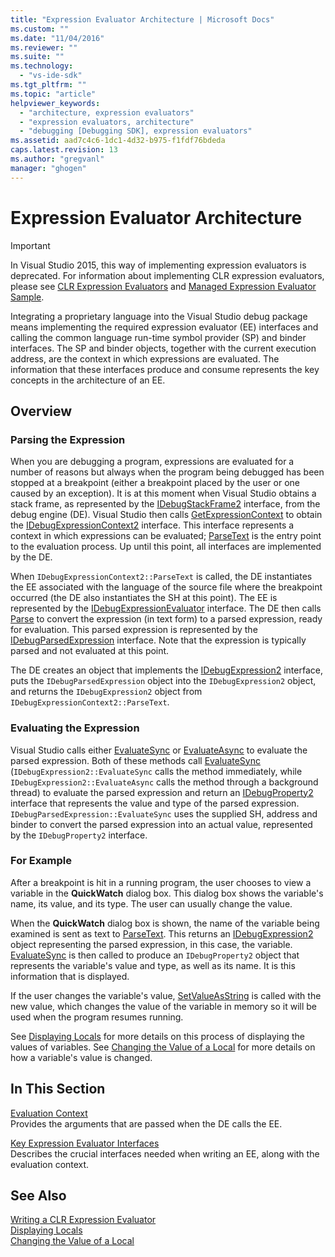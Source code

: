 ```yaml
---
title: "Expression Evaluator Architecture | Microsoft Docs"
ms.custom: ""
ms.date: "11/04/2016"
ms.reviewer: ""
ms.suite: ""
ms.technology: 
  - "vs-ide-sdk"
ms.tgt_pltfrm: ""
ms.topic: "article"
helpviewer_keywords: 
  - "architecture, expression evaluators"
  - "expression evaluators, architecture"
  - "debugging [Debugging SDK], expression evaluators"
ms.assetid: aad7c4c6-1dc1-4d32-b975-f1fdf76bdeda
caps.latest.revision: 13
ms.author: "gregvanl"
manager: "ghogen"
---
```

# Expression Evaluator Architecture
> [!IMPORTANT]
>  In Visual Studio 2015, this way of implementing expression evaluators is deprecated. For information about implementing CLR expression evaluators, please see [CLR Expression Evaluators](https://github.com/Microsoft/ConcordExtensibilitySamples/wiki/CLR-Expression-Evaluators) and [Managed Expression Evaluator Sample](https://github.com/Microsoft/ConcordExtensibilitySamples/wiki/Managed-Expression-Evaluator-Sample).  
  
 Integrating a proprietary language into the Visual Studio debug package means implementing the required expression evaluator (EE) interfaces and calling the common language run-time symbol provider (SP) and binder interfaces. The SP and binder objects, together with the current execution address, are the context in which expressions are evaluated. The information that these interfaces produce and consume represents the key concepts in the architecture of an EE.  
  
## Overview  
  
### Parsing the Expression  
 When you are debugging a program, expressions are evaluated for a number of reasons but always when the program being debugged has been stopped at a breakpoint (either a breakpoint placed by the user or one caused by an exception). It is at this moment when Visual Studio obtains a stack frame, as represented by the [IDebugStackFrame2](../../extensibility/debugger/reference/idebugstackframe2.md) interface, from the debug engine (DE). Visual Studio then calls [GetExpressionContext](../../extensibility/debugger/reference/idebugstackframe2-getexpressioncontext.md) to obtain the [IDebugExpressionContext2](../../extensibility/debugger/reference/idebugexpressioncontext2.md) interface. This interface represents a context in which expressions can be evaluated; [ParseText](../../extensibility/debugger/reference/idebugexpressioncontext2-parsetext.md) is the entry point to the evaluation process. Up until this point, all interfaces are implemented by the DE.  
  
 When `IDebugExpressionContext2::ParseText` is called, the DE instantiates the EE associated with the language of the source file where the breakpoint occurred (the DE also instantiates the SH at this point). The EE is represented by the [IDebugExpressionEvaluator](../../extensibility/debugger/reference/idebugexpressionevaluator.md) interface. The DE then calls [Parse](../../extensibility/debugger/reference/idebugexpressionevaluator-parse.md) to convert the expression (in text form) to a parsed expression, ready for evaluation. This parsed expression is represented by the [IDebugParsedExpression](../../extensibility/debugger/reference/idebugparsedexpression.md) interface. Note that the expression is typically parsed and not evaluated at this point.  
  
 The DE creates an object that implements the [IDebugExpression2](../../extensibility/debugger/reference/idebugexpression2.md) interface, puts the `IDebugParsedExpression` object into the `IDebugExpression2` object, and returns the `IDebugExpression2` object from `IDebugExpressionContext2::ParseText`.  
  
### Evaluating the Expression  
 Visual Studio calls either [EvaluateSync](../../extensibility/debugger/reference/idebugexpression2-evaluatesync.md) or [EvaluateAsync](../../extensibility/debugger/reference/idebugexpression2-evaluateasync.md) to evaluate the parsed expression. Both of these methods call [EvaluateSync](../../extensibility/debugger/reference/idebugparsedexpression-evaluatesync.md) (`IDebugExpression2::EvaluateSync` calls the method immediately, while `IDebugExpression2::EvaluateAsync` calls the method through a background thread) to evaluate the parsed expression and return an [IDebugProperty2](../../extensibility/debugger/reference/idebugproperty2.md) interface that represents the value and type of the parsed expression. `IDebugParsedExpression::EvaluateSync` uses the supplied SH, address and binder to convert the parsed expression into an actual value, represented by the `IDebugProperty2` interface.  
  
### For Example  
 After a breakpoint is hit in a running program, the user chooses to view a variable in the **QuickWatch** dialog box. This dialog box shows the variable's name, its value, and its type. The user can usually change the value.  
  
 When the **QuickWatch** dialog box is shown, the name of the variable being examined is sent as text to [ParseText](../../extensibility/debugger/reference/idebugexpressioncontext2-parsetext.md). This returns an [IDebugExpression2](../../extensibility/debugger/reference/idebugexpression2.md) object representing the parsed expression, in this case, the variable. [EvaluateSync](../../extensibility/debugger/reference/idebugexpression2-evaluatesync.md) is then called to produce an `IDebugProperty2` object that represents the variable's value and type, as well as its name. It is this information that is displayed.  
  
 If the user changes the variable's value, [SetValueAsString](../../extensibility/debugger/reference/idebugproperty2-setvalueasstring.md) is called with the new value, which changes the value of the variable in memory so it will be used when the program resumes running.  
  
 See [Displaying Locals](../../extensibility/debugger/displaying-locals.md) for more details on this process of displaying the values of variables. See [Changing the Value of a Local](../../extensibility/debugger/changing-the-value-of-a-local.md) for more details on how a variable's value is changed.  
  
## In This Section  
 [Evaluation Context](../../extensibility/debugger/evaluation-context.md)  
 Provides the arguments that are passed when the DE calls the EE.  
  
 [Key Expression Evaluator Interfaces](../../extensibility/debugger/key-expression-evaluator-interfaces.md)  
 Describes the crucial interfaces needed when writing an EE, along with the evaluation context.  
  
## See Also  
 [Writing a CLR Expression Evaluator](../../extensibility/debugger/writing-a-common-language-runtime-expression-evaluator.md)   
 [Displaying Locals](../../extensibility/debugger/displaying-locals.md)   
 [Changing the Value of a Local](../../extensibility/debugger/changing-the-value-of-a-local.md)
